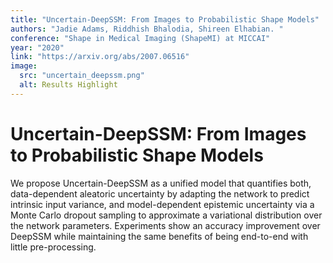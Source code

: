 ```yaml
---
title: "Uncertain-DeepSSM: From Images to Probabilistic Shape Models"
authors: "Jadie Adams, Riddhish Bhalodia, Shireen Elhabian. "
conference: "Shape in Medical Imaging (ShapeMI) at MICCAI"
year: "2020"
link: "https://arxiv.org/abs/2007.06516"
image:
  src: "uncertain_deepssm.png"
  alt: Results Highlight
---
```


# Uncertain-DeepSSM: From Images to Probabilistic Shape Models
We propose Uncertain-DeepSSM as a unified model that quantifies both, data-dependent aleatoric uncertainty by adapting the network to predict intrinsic input variance, and model-dependent epistemic uncertainty via a Monte Carlo dropout sampling to approximate a variational distribution over the network parameters. Experiments show an accuracy improvement over DeepSSM while maintaining the same benefits of being end-to-end with little pre-processing. 